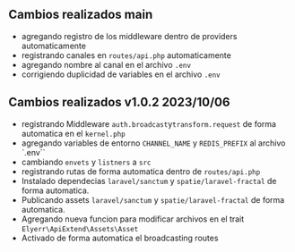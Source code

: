 ## Cambios realizados main 
- agregando registro de los middleware dentro de providers automaticamente
- registrando canales en `routes/api.php` automaticamente
- agregando nombre al canal en el archivo `.env`
- corrigiendo duplicidad de variables en el archivo `.env`

## Cambios realizados v1.0.2 2023/10/06
- registrando Middleware `auth.broadcast`y`transform.request` de forma automatica en el `kernel.php`
- agregando variables de entorno `CHANNEL_NAME`  y `REDIS_PREFIX` al archivo `.env``
- cambiando `envets` y `listners` a `src`
- registrando rutas de forma automatica dentro de `routes/api.php`
- Instalado dependecias `laravel/sanctum` y `spatie/laravel-fractal` de forma automatica.
- Publicando assets `laravel/sanctum` y `spatie/laravel-fractal` de forma automatica.
- Agregando nueva funcion para modificar archivos en el trait `Elyerr\ApiExtend\Assets\Asset`
- Activado de forma automatica el broadcasting routes